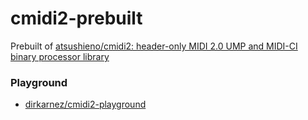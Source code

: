 cmidi2-prebuilt
===============
Prebuilt of [atsushieno/cmidi2: header-only MIDI 2.0 UMP and MIDI-CI binary processor library](https://github.com/atsushieno/cmidi2)

### Playground
- [dirkarnez/cmidi2-playground](https://github.com/dirkarnez/cmidi2-playground)